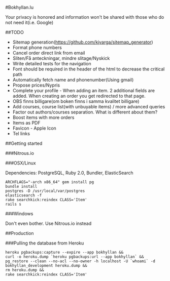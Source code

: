 #Bokhyllan.lu

Your privacy is honored and information won't be shared with those who do not need it(i.e. Google)

##TODO

* Sitemap generation(https://github.com/kjvarga/sitemap_generator)
* Format phone numbers
* Cancel order direct link from email
* Sliten/Få anteckningar, mindre slitage/Nyskick
* Write detailed tests for the navigation
* Font should be required in the header of the html to decrease the critical path
* Automatically fetch name and phonenumber(Using gmail)
* Propose prices/Nypris
* Complete your profile - When adding an item. 2 additional fields are added. When creating an order you get redirected to that page.
* OBS finns billigare(om boken finns i samma kvalitet billigare)
* Add courses, course list(with unbuyable items) / more advanced queries
* Factor out authors/courses separation. What is different about them?
* Boost items with more orders
* Items as PDF
* Favicon - Apple Icon
* Tel links

##Getting started

###Nitrous.io

###OSX/Linux

Dependencies: PostgreSQL, Ruby 2.0, Bundler, ElasticSearch

    ARCHFLAGS="-arch x86_64" gem install pg
    bundle install
    postgres -D /usr/local/var/postgres
    elasticsearch -f
    rake searchkick:reindex CLASS='Item'
    rails s

###Windows

Don't even bother. Use Nitrous.io instead

##Production

###Pulling the database from Heroku

    heroku pgbackups:capture --expire --app bokhyllan &&
    curl -o heroku.dump `heroku pgbackups:url --app bokhyllan` &&
    pg_restore --clean --no-acl --no-owner -h localhost -U `whoami` -d bokhyllan_development heroku.dump &&
    rm heroku.dump &&
    rake searchkick:reindex CLASS='Item'
